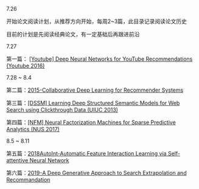 7.26

开始论文阅读计划，从推荐方向开始，每周2~3篇，此目录记录阅读论文历史

目前的计划是先阅读经典论文，有一定基础后再跟进前沿

7.27 

第一篇： [ [Youtube] Deep Neural Networks for YouTube Recommendations (Youtube 2016) ](https://github.com/zrfan/mlGuide/blob/master/paper-reading/%E6%8E%A8%E8%8D%90%E7%B3%BB%E7%BB%9F%E8%AE%BA%E6%96%87/%5BYoutube%5D%20Deep%20Neural%20Networks%20for%20YouTube%20Recommendations%20(Youtube%202016).pdf)

7.28 ~ 8.4

第二篇：[2015-Collaborative Deep Learning for Recommender Systems](https://github.com/zrfan/mlGuide/blob/master/paper-reading/%E6%8E%A8%E8%8D%90%E7%B3%BB%E7%BB%9F%E8%AE%BA%E6%96%87/2015-Collaborative%20Deep%20Learning%20for%20Recommender%20Systems.pdf)

第三篇：[[DSSM] Learning Deep Structured Semantic Models for Web Search using Clickthrough Data (UIUC 2013)](https://github.com/zrfan/mlGuide/blob/master/paper-reading/%E6%8E%A8%E8%8D%90%E7%B3%BB%E7%BB%9F%E8%AE%BA%E6%96%87/%5BDSSM%5D%20Learning%20Deep%20Structured%20Semantic%20Models%20for%20Web%20Search%20using%20Clickthrough%20Data%20(UIUC%202013).pdf)

第四篇：[[NFM] Neural Factorization Machines for Sparse Predictive Analytics (NUS 2017)](https://github.com/zrfan/mlGuide/blob/master/paper-reading/%E6%8E%A8%E8%8D%90%E7%B3%BB%E7%BB%9F%E8%AE%BA%E6%96%87/%5BNFM%5D%20Neural%20Factorization%20Machines%20for%20Sparse%20Predictive%20Analytics%20(NUS%202017).pdf)

8.5 ~ 8.11

第五篇：[2018AutoInt-Automatic Feature Interaction Learning via Self-attentive Neural Network](https://github.com/zrfan/mlGuide/blob/master/paper-reading/%E6%8E%A8%E8%8D%90%E7%B3%BB%E7%BB%9F%E8%AE%BA%E6%96%87/2018AutoInt-Automatic%20Feature%20Interaction%20Learning%20via%20Self-attentive%20Neural%20Network.pdf)

第六篇：[2019-A Deep Generative Approach to Search Extrapolation and Recommandation](https://github.com/zrfan/mlGuide/blob/master/paper-reading/%E6%8E%A8%E8%8D%90%E7%B3%BB%E7%BB%9F%E8%AE%BA%E6%96%87/2019-A%20Deep%20Generative%20Approach%20to%20Search%20Extrapolation%20and%20Recommandation.pdf)
